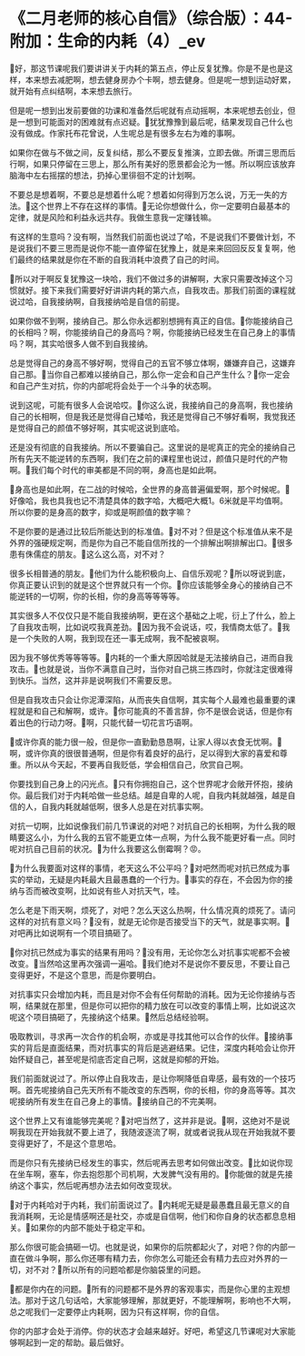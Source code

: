 # 《二月老师的核心自信》（综合版）：44-附加：生命的内耗（4）_ev

🎼好，那这节课呢我们要讲讲关于内耗的第五点，停止反复犹豫。你是不是也是这样，本来想去减肥啊，想去健身房办个卡啊，想去健身。但是呢一想到运动好累，就开始有点纠结啊，本来想去旅行。

但是呢一想到出发前要做的功课和准备然后呢就有点动摇啊，本来呢想去创业，但是一想到可能面对的困难就有点迟疑。🎼犹犹豫豫到最后呢，结果发现自己什么也没有做成。作家托布花曾说，人生呢总是有很多左右为难的事啊。

如果你在做与不做之间，反复纠结，那么不要反复推演，立即去做。所谓三思而后行啊，如果只停留在三思上，那么所有美好的愿景都会沦为一憾。所以啊应该放弃脑海中左右摇摆的想法，扔掉心里徘徊不定的计划啊。

不要总是想着啊，不要总是想着什么呢？想着如何得到万怎么说，万无一失的方法。🎼这个世界上不存在这样的事情。🎼无论你想做什么，你一定要明白最基本的定律，就是风险和利益永远共存。我做生意我一定赚钱嘛。

有这样的生意吗？没有啊，当然我们前面也说过了哈，不是说我们不要做计划，不是说我们不要三思而是说你不能一直停留在犹豫上，就是来来回回反反复复啊，他们最终的结果就是你在不断的自我消耗中浪费了自己的时间。

🎼所以对于啊反复犹豫这一块哈，我们不做过多的讲解啊，大家只需要改掉这个习惯就好。接下来我们需要好好讲讲内耗的第六点，自我攻击。那我们前面的课程就说过哈，自我接纳啊，自我接纳哈是自信的前提。

如果你做不到啊，接纳自己。那么你永远都别想拥有真正的自信。🎼你能接纳自己的长相吗？啊，你能接纳自己的身高吗？啊，你能接纳已经发生在自己身上的事情吗？啊，其实哈很多人做不到自我接纳。

总是觉得自己的身高不够好啊，觉得自己的五官不够立体啊，嫌嫌弃自己，这嫌弃自己那。🎼当你自己都难以接纳自己，那么你一定会和自己产生什么？🎼你一定会和自己产生对抗，你的内部呢将会处于一个斗争的状态啊。

说到这呢，可能有很多人会说哈哎。🎼你这么说，我接纳自己的身高啊，我也接纳自己的长相啊，但是我还是觉得自己矮哈，我还是觉得自己不够好看啊，我觉我还是觉得自己的颜值不够好啊，其实呢这说到底哈。

还是没有彻底的自我接纳。所以不要骗自己。这里说的是呢真正的完全的接纳自己所有先天不能逆转的东西啊，我们在之前的课程里也说过，颜值只是时代的产物啊。🎼我们每个时代的审美都是不同的啊，身高也是如此啊。

🎼身高也是如此啊，在二战的时候哈，全世界的身高普遍偏爱啊，那个时候呢。🎼好像哈，我也具我也记不清楚具体的数字哈，大概吧大概1。6米就是平均值啊。所以你要的是身高的数字，抑或是啊颜值的数字嘛？

不是你要的是通过比较后所能达到的标准值。🎼对不对？但是这个标准值从来不是外界的强硬规定啊，而是你为自己不能自信所找的一个排解出啊排解出口。🎼很多患有侏儒症的朋友。🎼这么这么高，对不对？

很多长相普通的朋友。🎼他们为什么能积极向上、自信乐观呢？🎼所以呀说到底，你真正要认识到的就是这个世界就只有一个你。🎼你应该能够全身心的接纳自己不能逆转的一切啊，你的长相，你的身高等等等等。

其实很多人不仅仅只是不能自我接纳啊，更在这个基础之上呢，衍上了什么，脸上了自我攻击啊，比如说哎我真差劲。🎼因为我不会说话，哎，我情商太低了。🎼我是一个失败的人啊，我到现在还一事无成啊，我不配被哀啊。

因为我不够优秀等等等等。🎼内耗的一个重大原因哈就是无法接纳自己，进而自我攻击。🎼也就是说，当你不满意自己时，当你对自己挑三拣四时，你就注定很难得到快乐。当然，这并非是说啊我们不需要反思。

但是自我攻击只会让你泥潭深陷，从而丧失自信啊，其实每个人最难也最重要的课程就是和自己和解啊，或许。🎼你可能真的不善言辞，你不是很会说话，但是你有着出色的行动力呀。🎼啊，只能代替一切花言巧语啊。

🎼或许你真的能力很一般，但是你一直勤勤恳恳啊，让家人得以衣食无忧啊。🎼啊，或许你真的很很普通啊，但是你有着良好的品行，足以得到大家的喜爱和尊重。所以从今天起，不要再自我贬低，学会相信自己，欣赏自己啊。

你要找到自己身上的闪光点。🎼只有你拥抱自己，这个世界呢才会敞开怀抱，接纳你。最后我们对于内耗哈做一些总结。越是自卑的人呢，自我内耗就越强，越是自信的人，自我内耗就越低啊，很多人总是在对抗事实啊。

对抗一切啊，比如说像我们前几节课说的对吧？对抗自己的长相啊，为什么我的眼睛要这么小，为什么我的五官不能更立体一点啊，为什么我不能更好看一点。同时呢对抗自己目前的状况。🎼为什么我要这么倒霉啊？😡。

🎼为什么我要面对这样的事情，老天这么不公平吗？🎼对吧然而呢对抗已然成为事实的举动，无疑是内耗最大且最愚蠢的一个行为。🎼事实的存在，不会因为你的接纳与否而被改变啊，比如说有些人对抗天气，哇。

怎么老是下雨天啊，烦死了，对吧？怎么天这么热啊，什么情况真的烦死了。请问这样的对抗有意义吗？🎼没有，就是无论你是否接受当下的天气，就是事实啊。🎼对吧再比如说啊有一个项目搞砸了。

🎼你对抗已然成为事实的结果有用吗？🎼没有用，无论你怎么对抗事实呢都不会被改变。🎼当然哈这里再次强调一遍哈。🎼我们绝对不是说你不要反思，不要让自己变得更好，不是这个意思，而是你要明白。

对抗事实只会增加内耗，而且是对你不会有任何帮助的消耗。因为无论你接纳与否啊，结果就在那里，但是你可以把你的精力放在可以改变的事情上啊，比如说这次呢这个项目搞砸了，先接纳这个结果。🎼然后总结经验啊。

吸取教训，寻求再一次合作的机会啊，亦或是寻找其他可以合作的伙伴。🎼接纳事实的背后是直面结果，而对抗事实的背后是逃避结果。记住，深度内耗哈会让你开始怀疑自己，甚至呢是彻底否定自己啊，这就是抑郁的开始。

我们前面就说过了。所以停止自我攻击，是让你啊降低自卑感，最有效的一个技巧啊。首先呢接纳自己先天所有不能改变的东西啊，你的长相，你的身高等等。其次呢接纳所有发生在自己身上的事情。🎼接纳自己的不完美啊。

这个世界上又有谁能够完美呢？🎼对吧当然了，这并非是说。🎼啊，这绝对不是说啊我现在开始我就不要上进了，我随波逐流了啊，就或者说我从现在开始我就不要变得更好了，不是这个意思哈。

而是你只有先接纳已经发生的事实，然后呢再去思考如何做出改变。🎼比如说你现在坐车啊，塞车，你去抱怨那个司机啊，大发脾气没有用的。🎼你能做的就是先接纳这个事实，然后呢再想办法去如何改变现状。

🎼对于内耗哈对于内耗，我们前面说过了。🎼内耗呢无疑是最愚蠢且最无意义的自我消耗啊，无论是情感啊还是社交，亦或是自信啊，他们和你自身的状态都息息相关。🎼如果你的内部不能处于稳定平和。

那么你很可能会搞砸一切。也就是说，如果你的后院都起火了，对吧？你的内部一直在做斗争啊，那么你还哪有精力去，你你怎么可能还会有精力去应对外界的一切，对不对？🎼所以所有的问题哈都是你脑袋里的问题。

🎼都是你内在的问题。🎼所有的问题都不是外界的客观事实，而是你心里的主观想法。那对于这几句话哈，大家能够理解，那就更好，不能理解啊，影响也不大啊，总之呢我们一定要停止内耗啊，因为只有这样啊，你的自信。

你的内部才会处于消停。你的状态才会越来越好。好吧，希望这几节课呢对大家能够啊起到一定的帮助。最后做好。

